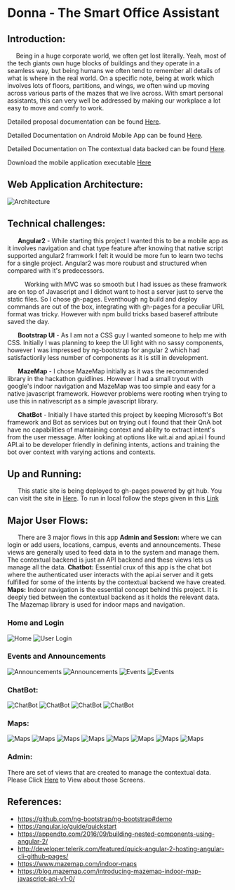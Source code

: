 # Donna - The Smart Office Assistant

## Introduction:
&nbsp;&nbsp;&nbsp;&nbsp;&nbsp;Being in a huge corporate world, we often get lost literally. Yeah, most of the tech giants own huge blocks of buildings and they operate in a seamless way, but being humans we often tend to remember all details of what is where in the real world. On a specific note, being at work which involves lots of floors, partitions, and wings, we often wind up moving across various parts of the mazes that we live across. With smart personal assistants, this can very well be addressed by making our workplace a lot easy to move and comfy to work.

Detailed proposal documentation can be found [Here](./statics/Donna-TheSmartOfficeAssistant.pdf).

Detailed Documentation on Android Mobile App can be found [Here](https://github.com/rajagopal28/TheDonna).

Detailed Documentation on The contextual data backed can be found [Here](https://github.com/rajagopal28/donna-backend).

Download the mobile application executable  [Here](./statics/com.nativescript.donna.ai­.apk )

## Web Application Architecture:
![Architecture](./statics/image00.png)

## Technical challenges:
&nbsp;&nbsp;&nbsp;&nbsp;&nbsp; **Angular2** - While starting this project I wanted this to be a mobile app as it involves navigation and chat type feature after knowing that native script supported angular2 framwork I felt it would be more fun to learn two techs for a single project. Angular2 was more roubust and structured when compared with it's predecessors.

&nbsp;&nbsp;&nbsp;&nbsp;&nbsp;&nbsp;&nbsp;&nbsp;&nbsp;&nbsp;Working with MVC was so smooth but I had issues as these framwork are on top of Javascript and I didnot want to host a server just to serve the static files. So I chose gh-pages. Eventhough ng build and deploy commands are out of the box, integrating with gh-pages for a peculiar URL format was tricky. However with npm build tricks based baseref attribute saved the day.

&nbsp;&nbsp;&nbsp;&nbsp;&nbsp; **Bootstrap UI** - As I am not a CSS guy I wanted someone to help me with CSS. Initially I was planning to keep the UI light with no sassy components, however I was impressed by ng-bootstrap for angular 2 which had satisfactiorily less number of components as it is still in development.

&nbsp;&nbsp;&nbsp;&nbsp;&nbsp; **MazeMap** - I chose MazeMap initially as it was the recommended library in the hackathon guidlines. However I had a small tryout with google's indoor navigation and MazeMap was too simple and easy for a native javascript framework. However problems were rooting when trying to use this in nativescript as a simple javascript library.

&nbsp;&nbsp;&nbsp;&nbsp;&nbsp; **ChatBot** - Initially I have started this project by keeping Microsoft's Bot framework and Bot as services but on trying out I found that their QnA bot have no capabilities of maintaining context and ability to extract intent's from the user message. After looking at options like wit.ai and api.ai I found API.ai to be developer friendly in defining intents, actions and training the bot over context with varying actions and contexts.

## Up and Running:
&nbsp;&nbsp;&nbsp;&nbsp;&nbsp; This static site is being deployed to gh-pages powered by git hub. You can visit the site in [Here](https://rajagopal28.github.io/Donna/).
To run in local follow the steps given in this [Link](LocalSetup.md)

## Major User Flows:
&nbsp;&nbsp;&nbsp;&nbsp;&nbsp; There are 3 major flows in this app
**Admin and Session:** where we can login or add users, locations, campus, events and announcements. These views are generally used to feed data in to the system and manage them. The contextual backend is just an API backend and these views lets us manage all the data.
**Chatbot:** Essential crux of this app is the chat bot where the authenticated user interacts with the api.ai server and it gets fulfilled for some of the intents by the contextual backend we have created.
**Maps:** Indoor navigation is the essential concept behind this project. It is deeply tied between the contextual backend as it holds the relevant data. The Mazemap library is used for indoor maps and navigation.

### Home and Login
![Home](./statics/image01.png)
![User Login](./statics/image02.png)

### Events and Announcements
![Announcements](./statics/image03.png)
![Announcements](./statics/image04.png)
![Events](./statics/image05.png)
![Events](./statics/image06.png)

### ChatBot:
![ChatBot](./statics/image07.png)
![ChatBot](./statics/image08.png)
![ChatBot](./statics/image09.png)
![ChatBot](./statics/image10.png)

### Maps:
![Maps](./statics/image10.png)
![Maps](./statics/image11.png)
![Maps](./statics/image12.png)
![Maps](./statics/image13.png)
![Maps](./statics/image14.png)
![Maps](./statics/image15.png)
![Maps](./statics/image16.png)
![Maps](./statics/image17.png)

### Admin:
There are set of views that are created to manage the contextual data. Please Click [Here](admin.md) to View about those Screens.

## References:
- https://github.com/ng-bootstrap/ng-bootstrap#demo
- https://angular.io/guide/quickstart
- https://appendto.com/2016/09/building-nested-components-using-angular-2/
- http://developer.telerik.com/featured/quick-angular-2-hosting-angular-cli-github-pages/
- https://www.mazemap.com/indoor-maps
- https://blog.mazemap.com/introducing-mazemap-indoor-map-javascript-api-v1-0/
